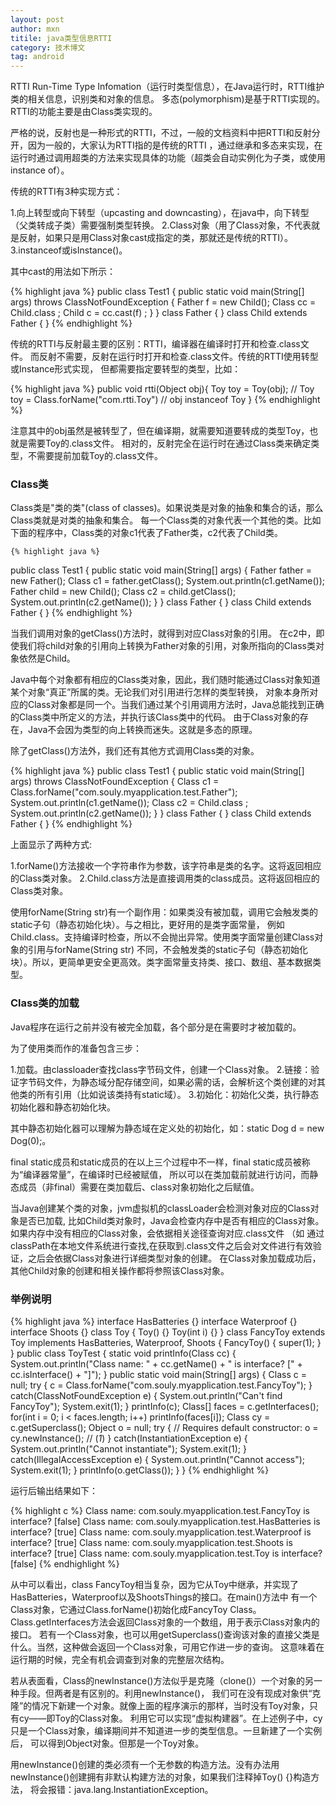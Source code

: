 ```yaml
---
layout: post
author: mxn
titile: java类型信息RTTI
category: 技术博文
tag: android
---
```


RTTI Run-Time Type Infomation（运行时类型信息），在Java运行时，RTTI维护类的相关信息，识别类和对象的信息。
多态(polymorphism)是基于RTTI实现的。RTTI的功能主要是由Class类实现的。

严格的说，反射也是一种形式的RTTI，不过，一般的文档资料中把RTTI和反射分开，因为一般的，大家认为RTTI指的是传统的RTTI
，通过继承和多态来实现，在运行时通过调用超类的方法来实现具体的功能（超类会自动实例化为子类，或使用instance of）。

传统的RTTI有3种实现方式：

1.向上转型或向下转型（upcasting and downcasting），在java中，向下转型（父类转成子类）需要强制类型转换。
2.Class对象（用了Class对象，不代表就是反射，如果只是用Class对象cast成指定的类，那就还是传统的RTTI）。
3.instanceof或isInstance()。

其中cast的用法如下所示：

{% highlight java %}
public class Test1 {
    public static void main(String[] args) throws ClassNotFoundException {
        Father f = new Child();
        Class<Child> cc = Child.class ;
        Child c = cc.cast(f) ; 
    }
}
class Father {
}
class Child extends Father {
}
    {% endhighlight %} 

传统的RTTI与反射最主要的区别：RTTI，编译器在编译时打开和检查.class文件。
而反射不需要，反射在运行时打开和检查.class文件。传统的RTTI使用转型或Instance形式实现，
但都需要指定要转型的类型，比如：

{% highlight java %}
public void rtti(Object obj){
    Toy toy = Toy(obj);
    // Toy toy = Class.forName("com.rtti.Toy")
    // obj instanceof Toy
}
{% endhighlight %} 

注意其中的obj虽然是被转型了，但在编译期，就需要知道要转成的类型Toy，也就是需要Toy的.class文件。
相对的，反射完全在运行时在通过Class类来确定类型，不需要提前加载Toy的.class文件。

### Class类

Class类是"类的类"(class of classes)。如果说类是对象的抽象和集合的话，那么Class类就是对类的抽象和集合。
每一个Class类的对象代表一个其他的类。比如下面的程序中，Class类的对象c1代表了Father类，c2代表了Child类。

    {% highlight java %}
public class Test1 {
    public static void main(String[] args)
    {
        Father father = new Father();
        Class c1  = father.getClass();
        System.out.println(c1.getName());
        Father child = new Child();
        Class c2  = child.getClass();
        System.out.println(c2.getName());
    }
}
class Father {
}
class Child extends Father {
}
    {% endhighlight %} 
    
当我们调用对象的getClass()方法时，就得到对应Class对象的引用。
在c2中，即使我们将child对象的引用向上转换为Father对象的引用，对象所指向的Class类对象依然是Child。

Java中每个对象都有相应的Class类对象，因此，我们随时能通过Class对象知道某个对象“真正”所属的类。无论我们对引用进行怎样的类型转换，
对象本身所对应的Class对象都是同一个。当我们通过某个引用调用方法时，Java总能找到正确的Class类中所定义的方法，并执行该Class类中的代码。
由于Class对象的存在，Java不会因为类型的向上转换而迷失。这就是多态的原理。

除了getClass()方法外，我们还有其他方式调用Class类的对象。

   {% highlight java %}
public class Test1 {
    public static void main(String[] args) throws ClassNotFoundException {
        Class c1  = Class.forName("com.souly.myapplication.test.Father");
        System.out.println(c1.getName());
        Class c2  = Child.class ;
        System.out.println(c2.getName());
    }
}
class Father {
}
class Child extends Father {
}
  {% endhighlight %} 
  
上面显示了两种方式:

1.forName()方法接收一个字符串作为参数，该字符串是类的名字。这将返回相应的Class类对象。
2.Child.class方法是直接调用类的class成员。这将返回相应的Class类对象。

使用forName(String str)有一个副作用：如果类没有被加载，调用它会触发类的static子句（静态初始化块）。与之相比，更好用的是类字面常量，
例如Child.class。支持编译时检查，所以不会抛出异常。使用类字面常量创建Class对象的引用与forName(String str)
不同，不会触发类的static子句（静态初始化块）。所以，更简单更安全更高效。类字面常量支持类、接口、数组、基本数据类型。


### Class类的加载

Java程序在运行之前并没有被完全加载，各个部分是在需要时才被加载的。

为了使用类而作的准备包含三步：

1.加载。由classloader查找class字节码文件，创建一个Class对象。
2.链接：验证字节码文件，为静态域分配存储空间，如果必需的话，会解析这个类创建的对其他类的所有引用（比如说该类持有static域）。
3.初始化：初始化父类，执行静态初始化器和静态初始化块。

其中静态初始化器可以理解为静态域在定义处的初始化，如：static Dog d = new Dog(0);。

final static成员和static成员的在以上三个过程中不一样，final static成员被称为“编译器常量”，在编译时已经被赋值，
所以可以在类加载前就进行访问，而静态成员（非final）需要在类加载后、class对象初始化之后赋值。

当Java创建某个类的对象，jvm虚拟机的classLoader会检测对象对应的Class对象是否已加载,
比如Child类对象时，Java会检查内存中是否有相应的Class对象。如果内存中没有相应的Class对象，会依据相关途径查询对应.class文件
（如 通过classPath在本地文件系统进行查找,在获取到.class文件之后会对文件进行有效验证，之后会依据Class对象进行详细类型对象的创建。
在Class对象加载成功后，其他Child对象的创建和相关操作都将参照该Class对象。


### 举例说明

   {% highlight java %}
interface HasBatteries {}
interface Waterproof {}
interface Shoots {}
class Toy {
    Toy() {}
    Toy(int i) {}
}
class FancyToy extends Toy implements HasBatteries, Waterproof, Shoots {
    FancyToy() { super(1); }
}
public class ToyTest {
    static void printInfo(Class cc) {
        System.out.println("Class name: " + cc.getName() +
                " is interface? [" + cc.isInterface() + "]");
    }
    public static void main(String[] args) {
        Class c = null;
        try {
            c = Class.forName("com.souly.myapplication.test.FancyToy");
        } catch(ClassNotFoundException e) {
            System.out.println("Can't find FancyToy");
            System.exit(1);
        }
        printInfo(c);
        Class[] faces = c.getInterfaces();
        for(int i = 0; i < faces.length; i++)
            printInfo(faces[i]);
        Class cy = c.getSuperclass();
        Object o = null;
        try {
            // Requires default constructor:
            o = cy.newInstance(); // (*1*)
        } catch(InstantiationException e) {
            System.out.println("Cannot instantiate");
            System.exit(1);
        } catch(IllegalAccessException e) {
            System.out.println("Cannot access");
            System.exit(1);
        }
        printInfo(o.getClass());
    }
}
    {% endhighlight %}
     
运行后输出结果如下：

   {% highlight c %}
   Class name: com.souly.myapplication.test.FancyToy is interface? [false]
   Class name: com.souly.myapplication.test.HasBatteries is interface? [true]
   Class name: com.souly.myapplication.test.Waterproof is interface? [true]
   Class name: com.souly.myapplication.test.Shoots is interface? [true]
   Class name: com.souly.myapplication.test.Toy is interface? [false]
    {% endhighlight %}

从中可以看出，class FancyToy相当复杂，因为它从Toy中继承，并实现了HasBatteries，Waterproof以及ShootsThings的接口。在main()方法中
有一个Class对象，它通过Class.forName()初始化成FancyToy Class。Class.getInterfaces方法会返回Class对象的一个数组，用于表示Class对象内的接口。
若有一个Class对象，也可以用getSuperclass()查询该对象的直接父类是什么。当然，这种做会返回一个Class对象，可用它作进一步的查询。
这意味着在运行期的时候，完全有机会调查到对象的完整层次结构。

若从表面看，Class的newInstance()方法似乎是克隆（clone()）一个对象的另一种手段。但两者是有区别的。利用newInstance()，
我们可在没有现成对象供“克隆”的情况下新建一个对象。就像上面的程序演示的那样，当时没有Toy对象，只有cy——即Toy的Class对象。
利用它可以实现“虚拟构建器”。在上述例子中，cy只是一个Class对象，编译期间并不知道进一步的类型信息。一旦新建了一个实例后，
可以得到Object对象。但那是一个Toy对象。

用newInstance()创建的类必须有一个无参数的构造方法。没有办法用newInstance()创建拥有非默认构建方法的对象，如果我们注释掉Toy() {}构造方法，
将会报错：java.lang.InstantiationException。

